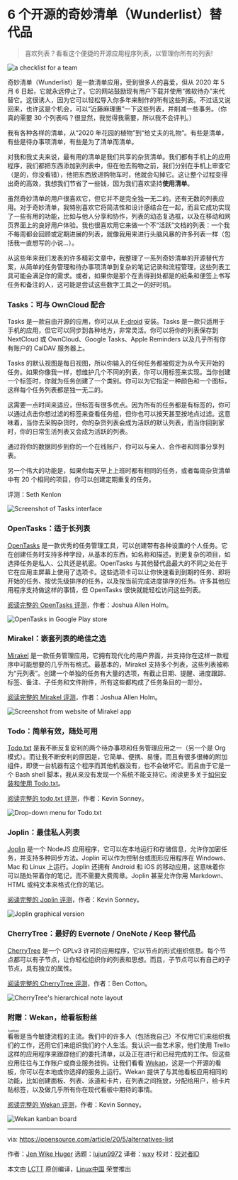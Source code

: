 [#]: collector: (lujun9972)
[#]: translator: (wxy)
[#]: reviewer: ( )
[#]: publisher: ( )
[#]: url: ( )
[#]: subject: (6 open source alternatives to Wunderlist)
[#]: via: (https://opensource.com/article/20/5/alternatives-list)
[#]: author: (Jen Wike Huger https://opensource.com/users/jen-wike)

6 个开源的奇妙清单（Wunderlist）替代品
======
> 喜欢列表？看看这个便捷的开源应用程序列表，以管理你所有的列表!

![a checklist for a team][1]

奇妙清单（Wunderlist）是一款清单应用，受到很多人的喜爱，但从 2020 年 5 月 6 日起，它就永远停止了。它的网站鼓励现有用户下载并使用“微软待办”来代替它。这很诱人，因为它可以轻松导入你多年来制作的所有这些列表。不过话又说回来，也许这是个机会，可以“近藤麻理惠”一下这些列表，并削减一些事务。（你真的需要 30 个列表吗？很显然，我觉得我需要，所以我不会评判。）

我有各种各样的清单，从“2020 年花园的植物”到“给丈夫的礼物”。有些是清单，有些是待办事项清单，有些是为了清单而清单。

对我和我丈夫来说，最有用的清单是我们共享的杂货清单。我们都有手机上的应用程序，我们都把东西添加到列表中，但在他去购物之前，我们分别在手机上审查它（是的，你没看错），他把东西放进购物车时，他就会勾掉它。这让整个过程变得出奇的高效，我想我们节省了一些钱，因为我们喜欢坚持**使用清单**。

虽然奇妙清单的用户很喜欢它，但它并不是完全独一无二的。还有无数的列表应用。对于奇妙清单，我特别喜欢它将简洁性和设计感结合在一起，而且它成功实现了一些有用的功能，比如与他人分享和协作，列表的动态复选框，以及在移动和网页界面上的良好用户体验。我也很喜欢用它来做一个不“活跃”文档的列表：一个我不每周都会回顾或定期进展的列表，就像我用来进行头脑风暴的许多列表一样（包括我一直想写的小说...）。

从这些年来我们发表的许多精彩文章中，我整理了一系列奇妙清单的开源替代方案，从简单的任务管理和待办事项清单到复杂的笔记记录和流程管理，这些列表工具可能会满足你的需求。或者，如果你是那个在丢得到处都是的纸条和便签上书写任务和备注的人，这可能是尝试这些数字工具之一的好时机。

### Tasks：可与 OwnCloud 配合

Tasks 是一款自由开源的应用，你可以从 [F-droid][2] 安装。Tasks 是一款只适用于手机的应用，但它可以同步到各种地方，非常灵活。你可以将你的列表保存到 NextCloud 或 OwnCloud、Google Tasks、Apple Reminders 以及几乎所有你有账户的 CalDAV 服务器上。

Tasks 的默认视图是每日视图，所以你输入的任何任务都被假定为从今天开始的任务。如果你像我一样，想维护几个不同的列表，你可以用标签来实现。当你创建一个标签时，你就为任务创建了一个类别。你可以为它指定一种颜色和一个图标，这样每个任务列表都是独一无二的。

这需要一点时间来适应，但标签有很多优点。因为所有的任务都是有标签的，你可以通过点击你想过滤的标签来查看任务组，但你也可以按天甚至按地点过滤。这意味着，当你去采购杂货时，你的杂货列表会成为活跃的默认列表，而当你回到家时，你的日常生活列表又会成为活跃的列表。

通过将你的数据同步到你的一个在线账户，你可以与亲人、合作者和同事分享列表。

另一个伟大的功能是，如果你每天早上上班时都有相同的任务，或者每周杂货清单中有 20 个相同的项目，你可以创建定期重复的任务。

评测：Seth Kenlon

![Screenshot of Tasks interface][3]

### OpenTasks：适于长列表

[OpenTasks][4] 是一款优秀的任务管理工具，可以创建带有各种设置的个人任务。它在创建任务时支持多种字段，从基本的东西，如名称和描述，到更复杂的项目，如选择任务是私人、公共还是机密。OpenTasks 与其他替代品最大的不同之处在于它在应用主屏幕上使用了选项卡。这些选项卡可以让你快速看到到期的任务、即将开始的任务、按优先级排序的任务，以及按当前完成进度排序的任务。许多其他应用程序支持做这样的事情，但 OpenTasks 很快就能轻松访问这些列表。

[阅读完整的 OpenTasks 评测][5]，作者：Joshua Allen Holm。

![OpenTasks in Google Play store][6]

### Mirakel：嵌套列表的绝佳之选

[Mirakel][7] 是一款任务管理应用，它拥有现代化的用户界面，并支持你在这样一款程序中可能想要的几乎所有格式。最基本的，Mirakel 支持多个列表，这些列表被称为“元列表”。创建一个单独的任务有大量的选项，有截止日期、提醒、进度跟踪、标签、备注、子任务和文件附件，所有这些都构成了任务条目的一部分。

[阅读完整的 Mirakel 评测][5]，作者：Joshua Allen Holm。

![Screenshot from website of Mirakel app][8]

### Todo：简单有效，随处可用

[Todo.txt][9] 是我不断反复安利的两个待办事项和任务管理应用之一（另一个是 Org 模式）。而让我不断安利的原因是，它简单、便携、易懂，而且有很多很棒的附加组件，即使一台机器有这个程序而其他机器没有，也不会破坏它。而且由于它是一个 Bash shell 脚本，我从来没有发现一个系统不能支持它。阅读更多关于[如何安装和使用 Todo.txt][10]。

[阅读完整的 todo.txt 评测][10]，作者：Kevin Sonney。

![Drop-down menu for Todo.txt][11]

### Joplin：最佳私人列表

[Joplin][12] 是一个 NodeJS 应用程序，它可以在本地运行和存储信息，允许你加密任务，并支持多种同步方法。Joplin 可以作为控制台或图形应用程序在 Windows、Mac 和 Linux 上运行。Joplin 还拥有 Android 和 iOS 的移动应用，这意味着你可以随处带着你的笔记，而不需要大费周章。Joplin 甚至允许你用 Markdown、HTML 或纯文本来格式化你的笔记。

[阅读完整的 Joplin 评测][13]，作者：Kevin Sonney。

![Joplin graphical version ][14]

### CherryTree：最好的 Evernote / OneNote / Keep 替代品

[CherryTree][15] 是一个 GPLv3 许可的应用程序，它以节点的形式组织信息。每个节点都可以有子节点，让你轻松组织你的列表和思想。而且，子节点可以有自己的子节点，具有独立的属性。

[阅读完整的 CherryTree 评测][16]，作者：Ben Cotton。

![CherryTree's hierarchical note layout][17]

### 附赠：Wekan，给看板粉丝

<ruby>看板<rt>kanban</rt></ruby>是当今敏捷流程的主流。我们中的许多人（包括我自己）不仅用它们来组织我们的工作，还用它们来组织我们的个人生活。我认识一些艺术家，他们使用 Trello 这样的应用程序来跟踪他们的委托清单，以及正在进行和已经完成的工作。但这些应用往往与工作账户或商业服务挂钩。让我们看看 [Wekan][18]，这是一个开源的看板，你可以在本地或你选择的服务上运行。Wekan 提供了与其他看板应用相同的功能，比如创建面板、列表、泳道和卡片，在列表之间拖放，分配给用户，给卡片贴标签，以及做几乎所有你在现代看板中期待的事情。

[阅读完整的 Wekan 评测][19]，作者：Kevin Sonney。

![Wekan kanban board][20]

--------------------------------------------------------------------------------

via: https://opensource.com/article/20/5/alternatives-list

作者：[Jen Wike Huger][a]
选题：[lujun9972][b]
译者：[wxy](https://github.com/wxy)
校对：[校对者ID](https://github.com/校对者ID)

本文由 [LCTT](https://github.com/LCTT/TranslateProject) 原创编译，[Linux中国](https://linux.cn/) 荣誉推出

[a]: https://opensource.com/users/jen-wike
[b]: https://github.com/lujun9972
[1]: https://opensource.com/sites/default/files/styles/image-full-size/public/lead-images/checklist_hands_team_collaboration.png?itok=u82QepPk (a checklist for a team)
[2]: https://f-droid.org/en/packages/org.tasks/
[3]: https://opensource.com/sites/default/files/uploads/screenshot_tasks_resized.jpg (Screenshot of Tasks interface)
[4]: https://play.google.com/store/apps/details?id=org.dmfs.tasks
[5]: https://opensource.com/article/17/1/task-management-time-tracking-android
[6]: https://opensource.com/sites/default/files/uploads/opentasks_rezied.jpg (OpenTasks in Google Play store)
[7]: https://mirakel.azapps.de/
[8]: https://opensource.com/sites/default/files/uploads/mirakel_web_resized.jpg (Screenshot from website of Mirakel app)
[9]: http://todotxt.org/
[10]: https://opensource.com/article/20/1/open-source-to-do-list
[11]: https://opensource.com/sites/default/files/uploads/todo.txtmenu_3.png (Drop-down menu for Todo.txt)
[12]: https://joplin.cozic.net/
[13]: https://opensource.com/article/19/1/productivity-tool-joplin
[14]: https://opensource.com/sites/default/files/uploads/joplin-1.png (Joplin graphical version )
[15]: https://www.giuspen.com/cherrytree/
[16]: https://opensource.com/article/19/5/cherrytree-notetaking
[17]: https://opensource.com/sites/default/files/uploads/cherrytree.png (CherryTree's hierarchical note layout)
[18]: https://wekan.github.io/
[19]: https://opensource.com/article/19/1/productivity-tool-wekan
[20]: https://opensource.com/sites/default/files/uploads/wekan-board.png (Wekan kanban board)
